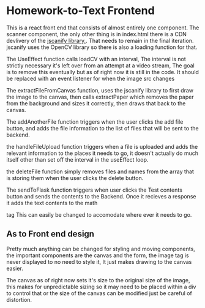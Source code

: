 # Homework-to-Text Frontend

This is a react front end that consists of almost entirely one component. The scanner component,  the only other thing is in index.html there is a CDN devlivery of the [jscanify library.](https://colonelparrot.github.io/jscanify/). That needs to remain in the final iteration. jscanify uses the OpenCV library so there is also a loading function for that. 

The UseEffect function calls loadCV with an interval, The interval is not strictly necessary it's left over from an attempt at a video stream,
The goal is to remove this eventually but as of right now it is still in the code. It should be replaced with an event listener for when the image src changes

The extractFileFromCanvas function, uses the jscanify library to first draw the image to the canvas, then calls extractPaper which removes the paper from the background and sizes it correctly, then draws that back to the canvas.

The addAnotherFile function triggers when the user clicks the add file button, and adds the file information to the list of files that will be sent to the backend.

the handleFileUpload function triggers when a file is uploaded and adds the relevant information to the places it needs to go, it doesn't actually do much itself other than set off the interval in the useEffect loop.

the deleteFile function simply removes files and names from the array that is storing them when the user clicks the delete button.

The sendToFlask function triggers when user clicks the Test contents button and sends the contents to the Backend. Once it recieves a response it adds the text contents to the math <p> tag This can easily be changed to accomodate where ever it needs to go.

## As to Front end design

Pretty much anything can be changed for styling and moving components, the important components are the canvas and the form, the image tag is never displayed to no need to style it, It just makes drawing to the canvas easier.

The canvas as of right now sets it's size to the original size of the image, this makes for unpredictable sizing so it may need to be placed within a div to control that or the size of the canvas can be modified just be careful of distortion.
